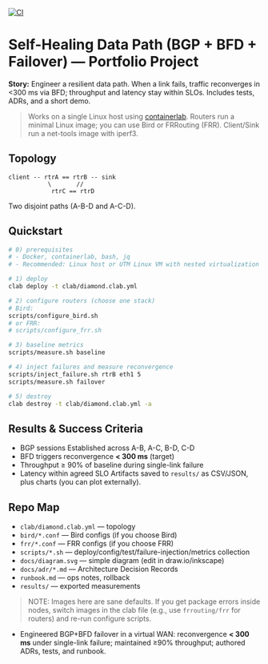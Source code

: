 [![CI](https://github.com/ngkenzy/self-healing-data-path/actions/workflows/ci.yml/badge.svg)](https://github.com/ngkenzy/self-healing-data-path/actions)

# Self-Healing Data Path (BGP + BFD + Failover) — Portfolio Project

**Story:** Engineer a resilient data path. When a link fails, traffic reconverges in <300 ms via BFD; throughput and latency stay within SLOs. Includes tests, ADRs, and a short demo.

> Works on a single Linux host using [containerlab](https://containerlab.dev/). Routers run a minimal Linux image; you can use Bird or FRRouting (FRR). Client/Sink run a net-tools image with iperf3.

## Topology
```
client -- rtrA == rtrB -- sink
           \       //
            rtrC == rtrD
```
Two disjoint paths (A-B-D and A-C-D).

## Quickstart
```bash
# 0) prerequisites
# - Docker, containerlab, bash, jq
# - Recommended: Linux host or UTM Linux VM with nested virtualization enabled

# 1) deploy
clab deploy -t clab/diamond.clab.yml

# 2) configure routers (choose one stack)
# Bird:
scripts/configure_bird.sh
# or FRR:
# scripts/configure_frr.sh

# 3) baseline metrics
scripts/measure.sh baseline

# 4) inject failures and measure reconvergence
scripts/inject_failure.sh rtrB eth1 5
scripts/measure.sh failover

# 5) destroy
clab destroy -t clab/diamond.clab.yml -a
```

## Results & Success Criteria
- BGP sessions Established across A-B, A-C, B-D, C-D
- BFD triggers reconvergence **< 300 ms** (target)
- Throughput ≥ 90% of baseline during single-link failure
- Latency within agreed SLO
Artifacts saved to `results/` as CSV/JSON, plus charts (you can plot externally).

## Repo Map
- `clab/diamond.clab.yml` — topology
- `bird/*.conf` — Bird configs (if you choose Bird)
- `frr/*.conf` — FRR configs (if you choose FRR)
- `scripts/*.sh` — deploy/config/test/failure-injection/metrics collection
- `docs/diagram.svg` — simple diagram (edit in draw.io/inkscape)
- `docs/adr/*.md` — Architecture Decision Records
- `runbook.md` — ops notes, rollback
- `results/` — exported measurements

> NOTE: Images here are sane defaults. If you get package errors inside nodes, switch images in the clab file (e.g., use `frrouting/frr` for routers) and re-run configure scripts.


- Engineered BGP+BFD failover in a virtual WAN: reconvergence **< 300 ms** under single-link failure; maintained ≥90% throughput; authored ADRs, tests, and runbook.
